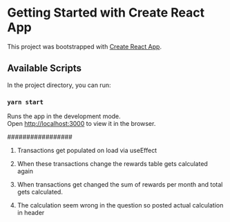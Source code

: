 # Getting Started with Create React App

This project was bootstrapped with [Create React App](https://github.com/facebook/create-react-app).

## Available Scripts

In the project directory, you can run:

### `yarn start`

Runs the app in the development mode.\
Open [http://localhost:3000](http://localhost:3000) to view it in the browser.


#################

1. Transactions get populated on load via useEffect

2. When these transactions change the rewards table gets calculated again

3. When transactions get changed the sum of rewards per month and total gets calculated.

4. The calculation seem wrong in the question so posted actual calculation in header


